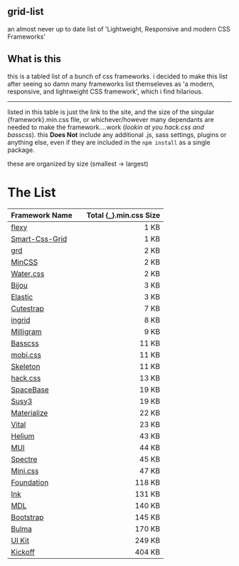 ## grid-list
an almost never up to date list of 'Lightweight, Responsive and modern CSS Frameworks'

## What is this
this is a tabled list of a bunch of css frameworks. i decided to make this list after seeing so damn many frameworks list themseleves as 'a modern, responsive, and lightweight CSS framework', which i find hilarious.
___
listed in this table is just the link to the site, and the size of the singular {framework}.min.css file, or whichever/however many dependants are needed to make the framework....work (_lookin at you hack.css and basscss_). this **Does Not** include any additional .js, sass settings, plugins or anything else, even if they are included in the `npm install` as a single package.

these are organized by size (smallest -> largest)

# The List
| Framework Name  |   | Total {_}.min.css Size  |
|:--------------- |:---------------:| --------------:|
| [flexy](https://vladocar.github.io/flexy/) || 1 KB|
| [Smart-Css-Grid](https://vladocar.github.io/SMART-CSS-GRID/)|| 1 KB|
| [grd](https://1000ch.github.io/grd/)|| 2 KB|
| [MinCSS](http://mincss.com/)|| 2 KB|
| [Water.css](https://kognise.github.io/water.css/) || 2 KB|
| [Bijou](http://andhart.github.io/bijou/)|| 3 KB|
| [Elastic](https://github.com/azendal/elastic)|| 3 KB|
| [Cutestrap](https://www.cutestrap.com/)|| 7 KB|
| [ingrid](http://piira.se/projects/ingrid/)|| 8 KB|
| [Milligram](https://milligram.io/)|| 9 KB|
| [Basscss](http://basscss.com/)|| 11 KB|
| [mobi.css](http://getmobicss.com/)|| 11 KB |
| [Skeleton](http://getskeleton.com/)|| 11 KB|
| [hack.css](https://hackcss.egoist.moe/)|| 13 KB|
| [SpaceBase](http://spacebase.space150.com/)|| 19 KB|
| [Susy3](http://oddbird.net/susy/)|| 19 KB|
| [Materialize](https://materializecss.com/)|| 22 KB|
| [Vital](https://vitalcss.com/)|| 23 KB|
| [Helium](https://github.com/cbrauckmuller/helium)|| 43 KB|
| [MUI](https://www.muicss.com)|| 44 KB|
| [Spectre](https://picturepan2.github.io/spectre/)|| 45 KB|
| [Mini.css](https://minicss.org/)|| 47 KB|
| [Foundation](https://foundation.zurb.com/)|| 118 KB|
| [Ink](http://ink.sapo.pt/)|| 131 KB|
| [MDL](https://getmdl.io/)|| 140 KB|
| [Bootstrap](https://getbootstrap.com/)|| 145 KB|
| [Bulma](https://bulma.io/)|| 170 KB |
| [UI Kit](https://getuikit.com/)|| 249 KB|
| [Kickoff](http://trykickoff.com/)|| 404 KB|


